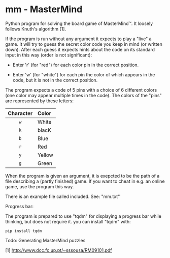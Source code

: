 mm - MasterMind
===============

Python program for solving the board game of MasterMind™.
It loosely follows Knuth's algorithm [1].

If the program is run without any argument it expects to play
a "live" a game. It will try to guess the secret color code
you keep in mind (or written down). After each guess it expects
hints about the code on its standard input in this way (order
is not significant):

- Enter 'r' (for "red") for each color pin in the correct
  position.

- Enter 'w' (for "white") for each pin the color of which
  appears in the code, but it is not in the correct position.

The program expects a code of 5 pins with a choice of 6 different
colors (one color may appear multiple times in the code). The
colors of the "pins" are represented by these letters:

| Character | Color  |
| :-------: | :---   |
|    `w`    | White  |
|    `k`    | blacK  |
|    `b`    | Blue   |
|    `r`    | Red    |
|    `y`    | Yellow |
|    `g`    | Green  |

When the program is given an argument, it is exepcted to be the
path of a file describing a (partly finished) game. If you want
to cheat in e.g. an online game, use the program this way.

There is an example file called included. See: "mm.txt"

Progress bar:

The program is prepared to use "tqdm" for displaying a progress
bar while thinking, but does not require it. you can install
"tqdm" with:

    pip install tqdm


Todo:
Generating MasterMind puzzles

[1] http://www.dcc.fc.up.pt/~sssousa/RM09101.pdf

